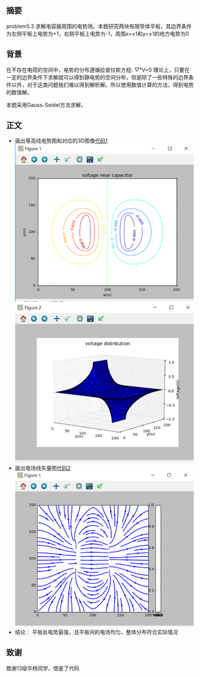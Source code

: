 摘要
-------
problem5.3   求解电容器周围的电势场。本题研究两块有限导体平板，其边界条件为左侧平板上电势为+1，右侧平板上电势为-1，周围x=±1和y=±1的地方电势为0

背景
-------
在不存在电荷的空间中，电势的分布遵循拉普拉斯方程:   ▽²V=0
理论上，只要在一定的边界条件下求解就可以得到静电势的空间分布，但是除了一些特殊的边界条件以外，对于这类问题我们难以得到解析解。所以使用数值计算的方法，得到电势的数值解。

本题采用Gauss-Seidel方法求解。

正文
-------

 - 画出等高线电势图和对应的3D图像[代码1](https://github.com/darkbrgo/computationalphysics_N2014301020018/blob/master/exercise12/exercise_12.py)![enter image description here](https://github.com/darkbrgo/computationalphysics_N2014301020018/blob/master/exercise12/12.1.png)![enter image description here](https://github.com/darkbrgo/computationalphysics_N2014301020018/blob/master/exercise12/12.2.png)
 - 画出电场线矢量图[代码2](https://github.com/darkbrgo/computationalphysics_N2014301020018/blob/master/exercise12/exercise_12.1.py)![enter image description here](https://github.com/darkbrgo/computationalphysics_N2014301020018/blob/master/exercise12/12.3.png)
 - 结论：    平板处电势最强，且平板间的电场均匀，整体分布符合实际情况

致谢
-------
致谢13级华杨同学，借鉴了代码

